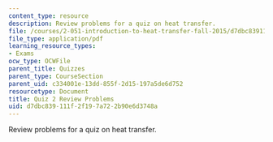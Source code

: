 ```yaml
---
content_type: resource
description: Review problems for a quiz on heat transfer.
file: /courses/2-051-introduction-to-heat-transfer-fall-2015/d7dbc839111f2f197a722b90e6d3748a_MIT2_051F15_Q2_Review_v3.pdf
file_type: application/pdf
learning_resource_types:
- Exams
ocw_type: OCWFile
parent_title: Quizzes
parent_type: CourseSection
parent_uid: c334001e-13dd-855f-2d15-197a5de6d752
resourcetype: Document
title: Quiz 2 Review Problems
uid: d7dbc839-111f-2f19-7a72-2b90e6d3748a
---
```

Review problems for a quiz on heat transfer.

